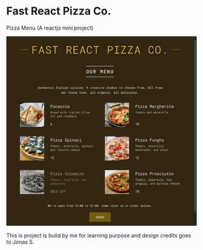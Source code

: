 # Fast React Pizza Co.
Pizza Menu (A reactjs mini project)

![Fast React Pizza Co.](https://github.com/aatifsohel/pizza-menu-project/blob/main/msedge_IE2xafLFZq.png "Fast React Pizza Co.")

This is project is build by me for learning purpose and design credits goes to Jonas S.
